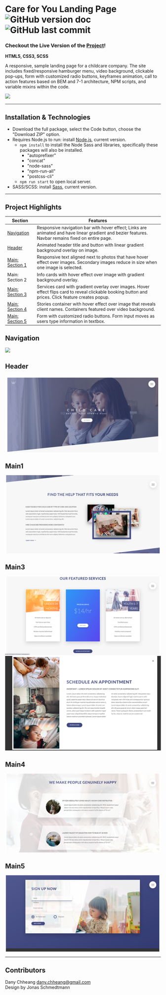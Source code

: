 # Care for You Landing Page ![GitHub version doc](https://img.shields.io/badge/Version-1.0.0-red) ![GitHub last commit](https://img.shields.io/github/last-commit/dcc5235/Childcare_Landing?style=flat-square) 

### Checkout the Live Version of the [Project](https://dcc5235.github.io/Childcare_Landing/)!

**HTML5, CSS3, SCSS**

A responsive, sample landing page for a childcare company. The site includes fixed/responsive hamburger menu, video background, clickable pop-ups, form with customized radio buttons, keyframes animation, call to action features based on BEM and 7-1 architecture, NPM scripts, and variable mixins within the code.

![](img/readme1.gif)

---

## Installation & Technologies

- Download the full package, select the Code button, choose the "Download ZIP" option.
- Requires Node.js to run: install [Node.js](https://nodejs.org/en/), current version.
  - <code>npm install</code> to install the Node Sass and libraries, specifically these packages will also be installed.
    - "autoprefixer"
    - "concat"
    - "node-sass"
    - "npm-run-all"
    - "postcss-cli"
  - <code>npm run start</code> to open local server.
- SASS/SCSS: install [Sass](https://sass-lang.com/install), current version.

---

## Project Highlights

Section | Features
------------ | -------------
[Navigation](#Navigation) | Responsive navigation bar with hover effect; Links are animated and have linear gradient and bezier features. Navbar remains fixed on entire page.
[Header](#Header) | Animated header title and button with linear gradient background overlay on image.
[Main: Section 1](#Main1) | Responsive text aligned next to photos that have hover effect over images. Secondary images reduce in size when one image is selected.
Main: Section 2 | Info cards with hover effect over image with gradient background overlay.
[Main: Section 3](#Main3) | Services card with gradient overlay over images. Hover effect flips card to reveal clickable booking button and prices. Click feature creates popup.
[Main: Section 4](#Main4) | Stories container with hover effect over image that reveals client names. Containers featured over video background.
[Main: Section 5](#Main5) | Form with customized radio buttons. Form input moves as users type information in textbox. 

## Navigation

![](img/readme2.gif)

## Header

![](img/readme3.png)

## Main1

![](img/readme4.png)

## Main3

![](img/readme5.png)
![](img/readme6.png)

## Main4

![](img/readme7.png)

## Main5

![](img/readme8.png)

---

## Contributors

Dany Chheang dany.chheang@gmail.com<br>
Design by Jonas Schmedtmann
